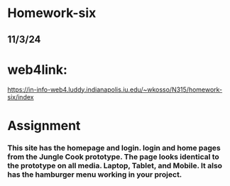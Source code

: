 # Homework-six

## 11/3/24

# web4link: 
https://in-info-web4.luddy.indianapolis.iu.edu/~wkosso/N315/homework-six/index


# Assignment

### This site has the homepage and login. login and home pages from the Jungle Cook prototype. The page  looks identical to the prototype on all media. Laptop, Tablet, and Mobile. It also has the hamburger menu working in your project. 
